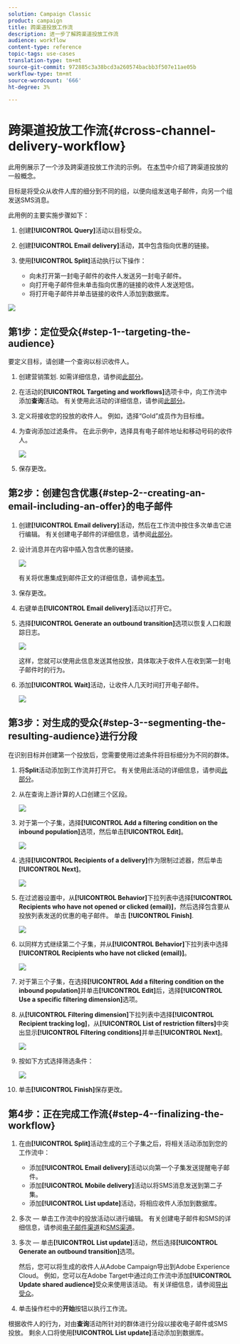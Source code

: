 ```yaml
---
solution: Campaign Classic
product: campaign
title: 跨渠道投放工作流
description: 进一步了解跨渠道投放工作流
audience: workflow
content-type: reference
topic-tags: use-cases
translation-type: tm+mt
source-git-commit: 972885c3a38bcd3a260574bacbb3f507e11ae05b
workflow-type: tm+mt
source-wordcount: '666'
ht-degree: 3%

---
```



# 跨渠道投放工作流{#cross-channel-delivery-workflow}

此用例展示了一个涉及跨渠道投放工作流的示例。 在[本节](../../workflow/using/cross-channel-deliveries.md)中介绍了跨渠道投放的一般概念。

目标是将受众从收件人库的细分到不同的组，以便向组发送电子邮件，向另一个组发送SMS消息。

此用例的主要实施步骤如下：

1. 创建&#x200B;**[!UICONTROL Query]**&#x200B;活动以目标受众。
1. 创建&#x200B;**[!UICONTROL Email delivery]**&#x200B;活动，其中包含指向优惠的链接。
1. 使用&#x200B;**[!UICONTROL Split]**&#x200B;活动执行以下操作：

   * 向未打开第一封电子邮件的收件人发送另一封电子邮件。
   * 向打开电子邮件但未单击指向优惠的链接的收件人发送短信。
   * 将打开电子邮件并单击链接的收件人添加到数据库。

![](assets/wkf_cross-channel_7.png)

## 第1步：定位受众{#step-1--targeting-the-audience}

要定义目标，请创建一个查询以标识收件人。

1. 创建营销策划. 如需详细信息，请参阅[此部分](../../campaign/using/setting-up-marketing-campaigns.md#creating-a-campaign)。
1. 在活动的&#x200B;**[!UICONTROL Targeting and workflows]**&#x200B;选项卡中，向工作流中添加&#x200B;**查询**&#x200B;活动。 有关使用此活动的详细信息，请参阅[此部分](../../workflow/using/query.md)。
1. 定义将接收您的投放的收件人。 例如，选择“Gold”成员作为目标维。
1. 为查询添加过滤条件。 在此示例中，选择具有电子邮件地址和移动号码的收件人。

   ![](assets/wkf_cross-channel_3.png)

1. 保存更改。

## 第2步：创建包含优惠{#step-2--creating-an-email-including-an-offer}的电子邮件

1. 创建&#x200B;**[!UICONTROL Email delivery]**&#x200B;活动，然后在工作流中按住多次单击它进行编辑。 有关创建电子邮件的详细信息，请参阅[此部分](../../delivery/using/about-email-channel.md)。
1. 设计消息并在内容中插入包含优惠的链接。

   ![](assets/wkf_cross-channel_1.png)

   有关将优惠集成到邮件正文的详细信息，请参阅[本节](../../interaction/using/integrating-an-offer-via-the-wizard.md#delivering-with-a-call-to-the-offer-engine)。

1. 保存更改。
1. 右键单击&#x200B;**[!UICONTROL Email delivery]**&#x200B;活动以打开它。
1. 选择&#x200B;**[!UICONTROL Generate an outbound transition]**&#x200B;选项以恢复人口和跟踪日志。

   ![](assets/wkf_cross-channel_2.png)

   这样，您就可以使用此信息发送其他投放，具体取决于收件人在收到第一封电子邮件时的行为。

1. 添加&#x200B;**[!UICONTROL Wait]**&#x200B;活动，让收件人几天时间打开电子邮件。

   ![](assets/wkf_cross-channel_4.png)

## 第3步：对生成的受众{#step-3--segmenting-the-resulting-audience}进行分段

在识别目标并创建第一个投放后，您需要使用过滤条件将目标细分为不同的群体。

1. 将&#x200B;**Split**&#x200B;活动添加到工作流并打开它。 有关使用此活动的详细信息，请参阅[此部分](../../workflow/using/split.md)。
1. 从在查询上游计算的人口创建三个区段。

   ![](assets/wkf_cross-channel_6.png)

1. 对于第一个子集，选择&#x200B;**[!UICONTROL Add a filtering condition on the inbound population]**&#x200B;选项，然后单击&#x200B;**[!UICONTROL Edit]**。

   ![](assets/wkf_cross-channel_8.png)

1. 选择&#x200B;**[!UICONTROL Recipients of a delivery]**&#x200B;作为限制过滤器，然后单击&#x200B;**[!UICONTROL Next]**。

   ![](assets/wkf_cross-channel_9.png)

1. 在过滤器设置中，从&#x200B;**[!UICONTROL Behavior]**&#x200B;下拉列表中选择&#x200B;**[!UICONTROL Recipients who have not opened or clicked (email)]**，然后选择包含要从投放列表发送的优惠的电子邮件。 单击 **[!UICONTROL Finish]**.

   ![](assets/wkf_cross-channel_10.png)

1. 以同样方式继续第二个子集，并从&#x200B;**[!UICONTROL Behavior]**&#x200B;下拉列表中选择&#x200B;**[!UICONTROL Recipients who have not clicked (email)]**。

   ![](assets/wkf_cross-channel_11.png)

1. 对于第三个子集，在选择&#x200B;**[!UICONTROL Add a filtering condition on the inbound population]**&#x200B;并单击&#x200B;**[!UICONTROL Edit]**&#x200B;后，选择&#x200B;**[!UICONTROL Use a specific filtering dimension]**&#x200B;选项。
1. 从&#x200B;**[!UICONTROL Filtering dimension]**&#x200B;下拉列表中选择&#x200B;**[!UICONTROL Recipient tracking log]**，从&#x200B;**[!UICONTROL List of restriction filters]**&#x200B;中突出显示&#x200B;**[!UICONTROL Filtering conditions]**&#x200B;并单击&#x200B;**[!UICONTROL Next]**。

   ![](assets/wkf_cross-channel_12.png)

1. 按如下方式选择筛选条件：

   ![](assets/wkf_cross-channel_13.png)

1. 单击&#x200B;**[!UICONTROL Finish]**&#x200B;保存更改。

## 第4步：正在完成工作流{#step-4--finalizing-the-workflow}

1. 在由&#x200B;**[!UICONTROL Split]**&#x200B;活动生成的三个子集之后，将相关活动添加到您的工作流中：

   * 添加&#x200B;**[!UICONTROL Email delivery]**&#x200B;活动以向第一个子集发送提醒电子邮件。
   * 添加&#x200B;**[!UICONTROL Mobile delivery]**&#x200B;活动以将SMS消息发送到第二子集。
   * 添加&#x200B;**[!UICONTROL List update]**&#x200B;活动，将相应收件人添加到数据库。

1. 多次 — 单击工作流中的投放活动以进行编辑。 有关创建电子邮件和SMS的详细信息，请参阅[电子邮件渠道](../../delivery/using/about-email-channel.md)和[SMS渠道](../../delivery/using/sms-channel.md)。
1. 多次 — 单击&#x200B;**[!UICONTROL List update]**&#x200B;活动，然后选择&#x200B;**[!UICONTROL Generate an outbound transition]**&#x200B;选项。

   然后，您可以将生成的收件人从Adobe Campaign导出到Adobe Experience Cloud。 例如，您可以在Adobe Target中通过向工作流中添加&#x200B;**[!UICONTROL Update shared audience]**&#x200B;受众来使用该活动。 有关详细信息，请参阅[导出受众](../../integrations/using/importing-and-exporting-audiences.md#exporting-an-audience)。

1. 单击操作栏中的&#x200B;**开始**&#x200B;按钮以执行工作流。

根据收件人的行为，对由&#x200B;**查询**&#x200B;活动所针对的群体进行分段以接收电子邮件或SMS投放。 剩余人口将使用&#x200B;**[!UICONTROL List update]**&#x200B;活动添加到数据库。
